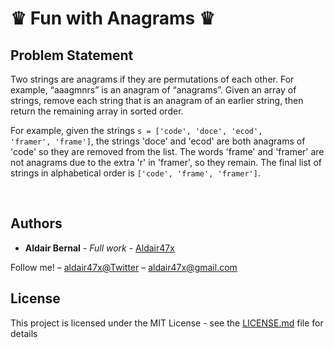 <h1>♛ Fun with Anagrams ♛ </h1>

<h2>Problem Statement</h2>

<p>
Two strings are anagrams if they are permutations of each other. For example, “aaagmnrs” is an anagram of “anagrams”. Given an array of strings, remove each string that is an anagram of an earlier string, then return the remaining array in sorted order.

For example, given the strings <code>s = ['code', 'doce', 'ecod', 'framer', 'frame']</code>, the strings 'doce' and 'ecod' are both anagrams of 'code' so they are removed from the list. The words 'frame' and 'framer' are not anagrams due to the extra 'r' in 'framer', so they remain. The final list of strings in alphabetical order is <code>['code', 'frame', 'framer']</code>.
</p>


<br>

## Authors

* **Aldair Bernal** - *Full work* - [Aldair47x](https://github.com/Aldair47x)

Follow me! – [aldair47x@Twitter](https://twitter.com/aldair47x) – aldair47x@gmail.com

## License

This project is licensed under the MIT License - see the [LICENSE.md](LICENSE.md) file for details
